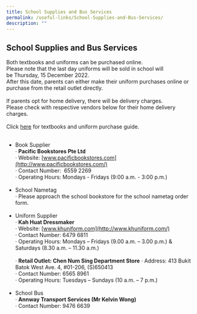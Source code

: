 ```yaml
---
title: School Supplies and Bus Services
permalink: /useful-links/School-Supplies-and-Bus-Services/
description: ""
---
```

## School Supplies and Bus Services

Both textbooks and uniforms can be purchased online.<br>
Please note that the last day uniforms will be sold in school will be Thursday, 15 December 2022. <br>
After this date, parents can either make their uniform purchases online or purchase from the retail outlet directly.<br><br>
If parents opt for home delivery, there will be delivery charges.<br>
Please check with respective vendors below for their home delivery charges.<br><br>
Click [here](/files/Purchase%20Guide.pdf) for textbooks and uniform purchase guide.
<br><br>
*   Book Supplier<br>
   ·          **Pacific Bookstores Pte Ltd**<br>
    ·          Website: [www.pacificbookstores.com](http://www.pacificbookstores.com/)<br>
    ·        Contact Number:  6559 2269<br>
 ·        Operating Hours:  Mondays - Fridays (9:00 a.m. - 3:00 p.m.)
<br><br>
*   School Nametag<br>
     ·       Please approach the school bookstore for the school nametag order form.
<br><br>
*   Uniform Supplier<br>
     ·          **Kah Huat Dressmaker**<br>
     ·          Website: [www.khuniform.com](http://www.khuniform.com/)<br>
     ·          Contact Number: 6479 6811<br>
     ·          Operating Hours:  Mondays – Fridays (9.00 a.m. – 3.00 p.m.) & Saturdays (8.30 a.m. – 11.30 a.m.)<br><br>
    ·             **Retail Outlet: Chen Num Sing Department Store**
    ·             Address: 413 Bukit Batok West Ave. 4, #01-206, (S)650413<br>
    ·             Contact Number: 6565 8961<br>
    ·             Operating Hours: Tuesdays – Sundays (10 a.m. – 7 p.m.)
<br><br>
*   School Bus<br>
    ·          **Annway Transport Services (Mr Kelvin Wong)**<br>
    ·             Contact Number: 9476 6639